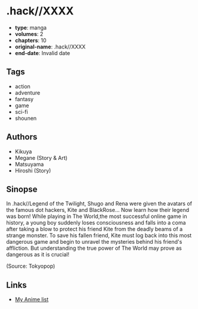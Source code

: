 # .hack//XXXX

-   **type**: manga
-   **volumes**: 2
-   **chapters**: 10
-   **original-name**: .hack//XXXX
-   **end-date**: Invalid date

## Tags

-   action
-   adventure
-   fantasy
-   game
-   sci-fi
-   shounen

## Authors

-   Kikuya
-   Megane (Story & Art)
-   Matsuyama
-   Hiroshi (Story)

## Sinopse

In .hack//Legend of the Twilight, Shugo and Rena were given the avatars of the famous dot hackers, Kite and BlackRose... Now learn how their legend was born! While playing in The World,the most successful online game in history, a young boy suddenly loses consciousness and falls into a coma after taking a blow to protect his friend Kite from the deadly beams of a strange monster. To save his fallen friend, Kite must log back into this most dangerous game and begin to unravel the mysteries behind his friend's affliction. But understanding the true power of The World may prove as dangerous as it is crucial!

(Source: Tokyopop)

## Links

-   [My Anime list](https://myanimelist.net/manga/2935/hack__XXXX)
